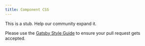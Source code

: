 ```yaml
---
title: Component CSS
---
```


This is a stub. Help our community expand it.

Please use the [Gatsby Style Guide](/docs/gatsby-style-guide/) to ensure your
pull request gets accepted.
